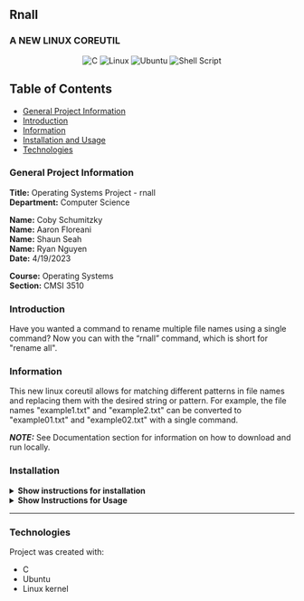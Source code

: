 ## Rnall

### A NEW LINUX COREUTIL

<div align="center">
  
  ![C](https://img.shields.io/badge/c-%2300599C.svg?style=for-the-badge&logo=c&logoColor=white)
  ![Linux](https://img.shields.io/badge/Linux-FCC624?style=for-the-badge&logo=linux&logoColor=black)
  ![Ubuntu](https://img.shields.io/badge/Ubuntu-E95420?style=for-the-badge&logo=ubuntu&logoColor=white)
  ![Shell Script](https://img.shields.io/badge/shell_script-%23121011.svg?style=for-the-badge&logo=gnu-bash&logoColor=white)
  
</div>

## Table of Contents

- [General Project Information](#general-project-information)
- [Introduction](#introduction)
- [Information](#information)
- [Installation and Usage](#installation)
- [Technologies](#technologies)

### General Project Information

**Title:** Operating Systems Project - rnall <br/>
**Department:** Computer Science

**Name:** Coby Schumitzky<br/>
**Name:** Aaron Floreani<br/>
**Name:** Shaun Seah<br/>
**Name:** Ryan Nguyen<br/>
**Date:** 4/19/2023

**Course:** Operating Systems<br/>
**Section:** CMSI 3510

### Introduction

Have you wanted a command to rename multiple file names using a single command? Now you can with the “rnall” command, which is short for "rename all".

### Information

This new linux coreutil allows for matching different patterns in file names and replacing them with the desired string or pattern. For example, the file names "example1.txt" and "example2.txt" can be converted to "example01.txt" and "example02.txt" with a single command.

**_NOTE:_** See Documentation section for information on how to download and run locally.

### Installation

<details><summary><b>Show instructions for installation</b></summary>
  <br/>
First, Click Code on main repo page to get HTTPS or SSH url and then open personal terminal (for this demonstration we will use Mac terminal) <br />
  
<br />In your terminal (Mac Terminal as example): <br />
1. Clone repo

```sh
  $ git clone {enter url here}
```

2. CD into folder

```sh
  $ cd gamedev
```

3. If using VSCode with adequate setup, otherwise skip:

```sh
  $ code .
```

> **_NOTE:_** the API key was used in a .env file and was not added to the GitHub Repository for security purposes so you must make an API key with RAWGApi to run and ensure that it is setup using the requisite .env file.

</details>

<details><summary><b>Show Instructions for Usage</b></summary>
  
  ```sh
    rnall <regex_1> <regex_2> <directory_path (optional)>
  ```
  
</details>

---

### Technologies

Project was created with:

- C
- Ubuntu
- Linux kernel
